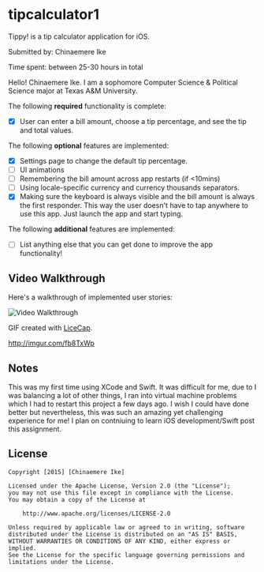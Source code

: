 # tipcalculator1

Tippy! is a tip calculator application for iOS.

Submitted by: Chinaemere Ike

Time spent: between 25-30 hours in total

Hello! Chinaemere Ike. I am a sophomore Computer Science & Political Science major at Texas A&M University. 

The following **required** functionality is complete:
* [X] User can enter a bill amount, choose a tip percentage, and see the tip and total values.

The following **optional** features are implemented:
* [X] Settings page to change the default tip percentage.
* [ ] UI animations
* [ ] Remembering the bill amount across app restarts (if <10mins)
* [ ] Using locale-specific currency and currency thousands separators.
* [X] Making sure the keyboard is always visible and the bill amount is always the first responder. This way the user doesn't have to tap anywhere to use this app. Just launch the app and start typing.

The following **additional** features are implemented:

- [ ] List anything else that you can get done to improve the app functionality!

## Video Walkthrough 

Here's a walkthrough of implemented user stories:

<img src='http://i.imgur.com/link/to/your/gif/file.gif' title='Video Walkthrough' width='' alt='Video Walkthrough' />

GIF created with [LiceCap](http://www.cockos.com/licecap/).

http://imgur.com/fb8TxWp

## Notes

This was my first time using XCode and Swift. It was difficult for me, due to I was balancing a lot of other things, I ran into virtual machine problems which I had to restart this project a few days ago. I wish I could have done better but nevertheless, this was such an amazing yet challenging experience for me! I plan on contniuing to learn iOS development/Swift post this assignment. 


## License

    Copyright [2015] [Chinaemere Ike]

    Licensed under the Apache License, Version 2.0 (the "License");
    you may not use this file except in compliance with the License.
    You may obtain a copy of the License at

        http://www.apache.org/licenses/LICENSE-2.0

    Unless required by applicable law or agreed to in writing, software
    distributed under the License is distributed on an "AS IS" BASIS,
    WITHOUT WARRANTIES OR CONDITIONS OF ANY KIND, either express or implied.
    See the License for the specific language governing permissions and
    limitations under the License.
